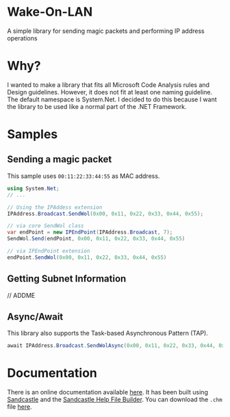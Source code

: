 Wake-On-LAN
===========

A simple library for sending magic packets and performing IP address operations

# Why?
I wanted to make a library that fits all Microsoft Code Analysis rules and Design guidelines.
However, it does not fit at least one naming guideline. The default namespace is System.Net. I decided to do this because I want the library to be used like a normal part of the .NET Framework.

# Samples

## Sending a magic packet
This sample uses <code>00:11:22:33:44:55</code> as MAC address.

```C#
using System.Net;
// ...

// Using the IPAddess extension
IPAddress.Broadcast.SendWol(0x00, 0x11, 0x22, 0x33, 0x44, 0x55);

// via core SendWol class
var endPoint = new IPEndPoint(IPAddress.Broadcast, 7);
SendWol.Send(endPoint, 0x00, 0x11, 0x22, 0x33, 0x44, 0x55)

// via IPEndPoint extension
endPoint.SendWol(0x00, 0x11, 0x22, 0x33, 0x44, 0x55)

```
## Getting Subnet Information
// ADDME

## Async/Await
This library also supports the Task-based Asynchronous Pattern (TAP).
```C#
await IPAddress.Broadcast.SendWolAsync(0x00, 0x11, 0x22, 0x33, 0x44, 0x55);)
```

# Documentation
There is an online documentation available [here][0]. It has been built using [Sandcastle][1] and the [Sandcastle Help File Builder][2].
You can download the <code>.chm</code> file [here][3].

[0]: http://holz.nu/doc/wol
[1]: https://sandcastle.codeplex.com
[2]: https://shfb.codeplex.com
[3]: https://github.com/nikeee/wake-on-lan/raw/master/src/Documentation/WOL45/Documentation.chm
